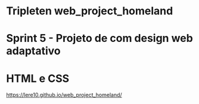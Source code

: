 # Tripleten web_project_homeland

# Sprint 5 - Projeto de com design web adaptativo

# HTML e CSS

https://lere10.github.io/web_project_homeland/
